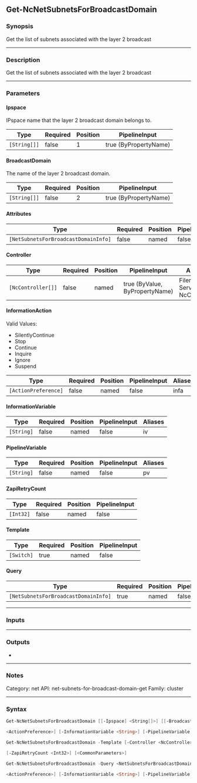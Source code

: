 Get-NcNetSubnetsForBroadcastDomain
----------------------------------

### Synopsis
Get the list of subnets associated with the layer 2 broadcast

---

### Description

Get the list of subnets associated with the layer 2 broadcast

---

### Parameters
#### **Ipspace**
IPspace name that the layer 2 broadcast domain belongs to.

|Type        |Required|Position|PipelineInput        |
|------------|--------|--------|---------------------|
|`[String[]]`|false   |1       |true (ByPropertyName)|

#### **BroadcastDomain**
The name of the layer 2 broadcast domain.

|Type        |Required|Position|PipelineInput        |
|------------|--------|--------|---------------------|
|`[String[]]`|false   |2       |true (ByPropertyName)|

#### **Attributes**

|Type                                |Required|Position|PipelineInput|
|------------------------------------|--------|--------|-------------|
|`[NetSubnetsForBroadcastDomainInfo]`|false   |named   |false        |

#### **Controller**

|Type              |Required|Position|PipelineInput                 |Aliases                          |
|------------------|--------|--------|------------------------------|---------------------------------|
|`[NcController[]]`|false   |named   |true (ByValue, ByPropertyName)|Filer<br/>Server<br/>NcController|

#### **InformationAction**

Valid Values:

* SilentlyContinue
* Stop
* Continue
* Inquire
* Ignore
* Suspend

|Type                |Required|Position|PipelineInput|Aliases|
|--------------------|--------|--------|-------------|-------|
|`[ActionPreference]`|false   |named   |false        |infa   |

#### **InformationVariable**

|Type      |Required|Position|PipelineInput|Aliases|
|----------|--------|--------|-------------|-------|
|`[String]`|false   |named   |false        |iv     |

#### **PipelineVariable**

|Type      |Required|Position|PipelineInput|Aliases|
|----------|--------|--------|-------------|-------|
|`[String]`|false   |named   |false        |pv     |

#### **ZapiRetryCount**

|Type     |Required|Position|PipelineInput|
|---------|--------|--------|-------------|
|`[Int32]`|false   |named   |false        |

#### **Template**

|Type      |Required|Position|PipelineInput|
|----------|--------|--------|-------------|
|`[Switch]`|true    |named   |false        |

#### **Query**

|Type                                |Required|Position|PipelineInput|
|------------------------------------|--------|--------|-------------|
|`[NetSubnetsForBroadcastDomainInfo]`|true    |named   |false        |

---

### Inputs

---

### Outputs
* 

---

### Notes
Category: net
API: net-subnets-for-broadcast-domain-get
Family: cluster

---

### Syntax
```PowerShell
Get-NcNetSubnetsForBroadcastDomain [[-Ipspace] <String[]>] [[-BroadcastDomain] <String[]>] [-Attributes <NetSubnetsForBroadcastDomainInfo>] [-Controller <NcController[]>] [-InformationAction 
```
```PowerShell
<ActionPreference>] [-InformationVariable <String>] [-PipelineVariable <String>] [-ZapiRetryCount <Int32>] [<CommonParameters>]
```
```PowerShell
Get-NcNetSubnetsForBroadcastDomain -Template [-Controller <NcController[]>] [-InformationAction <ActionPreference>] [-InformationVariable <String>] [-PipelineVariable <String>] 
```
```PowerShell
[-ZapiRetryCount <Int32>] [<CommonParameters>]
```
```PowerShell
Get-NcNetSubnetsForBroadcastDomain -Query <NetSubnetsForBroadcastDomainInfo> [-Attributes <NetSubnetsForBroadcastDomainInfo>] [-Controller <NcController[]>] [-InformationAction 
```
```PowerShell
<ActionPreference>] [-InformationVariable <String>] [-PipelineVariable <String>] [-ZapiRetryCount <Int32>] [<CommonParameters>]
```
